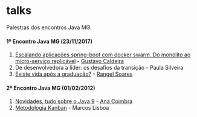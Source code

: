 # talks
Palestras dos encontros Java MG.

#### 1º Encontro Java MG (23/11/2017)

1. [Escalando aplicações spring-boot com docker swarm. Do monolito ao micro-serviço replicável](http://devoops.com.br/) - [Gustavo Caldeira](https://www.linkedin.com/in/gustavo-caldeira-61495538/)
2. De desenvolvedora a líder: os desafios da transição - Paula Silveira
3. [Existe vida após a graduação?](https://docs.google.com/presentation/d/1ojJwRvXB-VCs_U5QXysBrMaeqT-KxQScH1qG4iTezqI/edit#slide=id.g289445dbef_1_219) - [Rangel Soares](https://www.linkedin.com/in/rangelsoares/)


#### 2º Encontro Java MG (01/02/2012)

1. [Novidades, tudo sobre o Java 9](http://slides.com/anacoimbrag/java-9#/) - [Ana Coimbra](https://twitter.com/anacoimbrag)
2. [Metodologia Kanban]() - Marcos Lisboa
